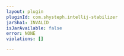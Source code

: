 ```yaml
---
layout: plugin
pluginId: com.shysteph.intellij-stabilizer
jarSha1: INVALID
isJarAvailable: false
error: NONE
violations: []

---
```

